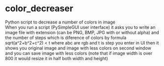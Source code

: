 # color_decreaser
Python script to decrease a number of colors in image  <br/>
When you run a script (PySimpleGUI user interface) it asks you to write an image file with extension (can be PNG, BMP, JPG with or without alpha) and the number of steps which is diference of colors by formula sqrt(a^2+b^2+c^2) < t where abc are rgb and t is step you enter in UI then it shows you original image and image with less colors on second window and you can save image with less colors (note that if image width is over 800 it would resize it in half both width and height)
